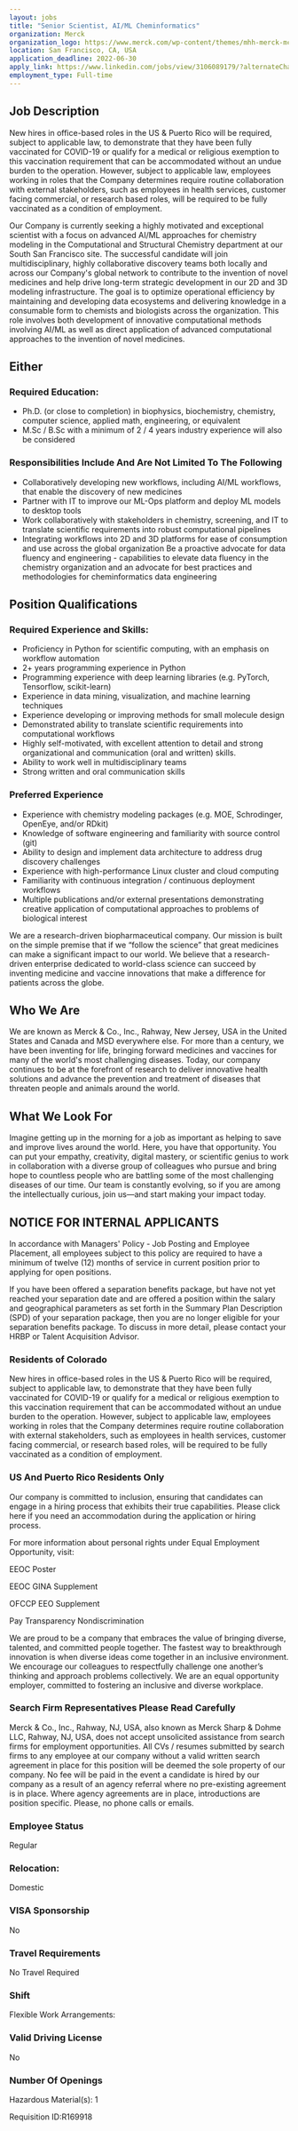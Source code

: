 ```yaml
---
layout: jobs
title: "Senior Scientist, AI/ML Cheminformatics"
organization: Merck
organization_logo: https://www.merck.com/wp-content/themes/mhh-merck-mco-theme/images/site-logo.svg
location: San Francisco, CA, USA
application_deadline: 2022-06-30
apply_link: https://www.linkedin.com/jobs/view/3106089179/?alternateChannel=search&refId=23WRr8dhsLrcjk0XeQq7%2BA%3D%3D&trackingId=MtocU9Hhf%2F1v0Rvf%2FgpXJw%3D%3D
employment_type: Full-time
---
```


## Job Description

New hires in office-based roles in the US & Puerto Rico will be required, subject to applicable law, to demonstrate that they have been fully vaccinated for COVID-19 or qualify for a medical or religious exemption to this vaccination requirement that can be accommodated without an undue burden to the operation. However, subject to applicable law, employees working in roles that the Company determines require routine collaboration with external stakeholders, such as employees in health services, customer facing commercial, or research based roles, will be required to be fully vaccinated as a condition of employment.

Our Company is currently seeking a highly motivated and exceptional scientist with a focus on advanced AI/ML approaches for chemistry modeling in the Computational and Structural Chemistry department at our South San Francisco site. The successful candidate will join multidisciplinary, highly collaborative discovery teams both locally and across our Company's global network to contribute to the invention of novel medicines and help drive long-term strategic development in our 2D and 3D modeling infrastructure. The goal is to optimize operational efficiency by maintaining and developing data ecosystems and delivering knowledge in a consumable form to chemists and biologists across the organization. This role involves both development of innovative computational methods involving AI/ML as well as direct application of advanced computational approaches to the invention of novel medicines.

## Either

### Required Education:
- Ph.D. (or close to completion) in biophysics, biochemistry, chemistry, computer science, applied math, engineering, or equivalent
- M.Sc / B.Sc with a minimum of 2 / 4 years industry experience will also be considered

### Responsibilities Include And Are Not Limited To The Following
- Collaboratively developing new workflows, including AI/ML workflows, that enable the discovery of new medicines
- Partner with IT to improve our ML-Ops platform and deploy ML models to desktop tools
- Work collaboratively with stakeholders in chemistry, screening, and IT to translate scientific requirements into robust computational pipelines
- Integrating workflows into 2D and 3D platforms for ease of consumption and use across the global organization Be a proactive advocate for data fluency and engineering - capabilities to elevate data fluency in the chemistry organization and an advocate for best practices and methodologies for cheminformatics data engineering

## Position Qualifications

### Required Experience and Skills:
- Proficiency in Python for scientific computing, with an emphasis on workflow automation
- 2+ years programming experience in Python
- Programming experience with deep learning libraries (e.g. PyTorch, Tensorflow, scikit-learn)
- Experience in data mining, visualization, and machine learning techniques
- Experience developing or improving methods for small molecule design
- Demonstrated ability to translate scientific requirements into computational workflows
- Highly self-motivated, with excellent attention to detail and strong organizational and communication (oral and written) skills.
- Ability to work well in multidisciplinary teams
- Strong written and oral communication skills

### Preferred Experience
- Experience with chemistry modeling packages (e.g. MOE, Schrodinger, OpenEye, and/or RDkit)
- Knowledge of software engineering and familiarity with source control (git)
- Ability to design and implement data architecture to address drug discovery challenges
- Experience with high-performance Linux cluster and cloud computing
- Familiarity with continuous integration / continuous deployment workflows
- Multiple publications and/or external presentations demonstrating creative application of computational approaches to problems of biological interest

We are a research-driven biopharmaceutical company. Our mission is built on the simple premise that if we “follow the science” that great medicines can make a significant impact to our world. We believe that a research-driven enterprise dedicated to world-class science can succeed by inventing medicine and vaccine innovations that make a difference for patients across the globe.

## Who We Are

We are known as Merck & Co., Inc., Rahway, New Jersey, USA in the United States and Canada and MSD everywhere else. For more than a century, we have been inventing for life, bringing forward medicines and vaccines for many of the world's most challenging diseases. Today, our company continues to be at the forefront of research to deliver innovative health solutions and advance the prevention and treatment of diseases that threaten people and animals around the world.

## What We Look For

Imagine getting up in the morning for a job as important as helping to save and improve lives around the world. Here, you have that opportunity. You can put your empathy, creativity, digital mastery, or scientific genius to work in collaboration with a diverse group of colleagues who pursue and bring hope to countless people who are battling some of the most challenging diseases of our time. Our team is constantly evolving, so if you are among the intellectually curious, join us—and start making your impact today.

## NOTICE FOR INTERNAL APPLICANTS

In accordance with Managers' Policy - Job Posting and Employee Placement, all employees subject to this policy are required to have a minimum of twelve (12) months of service in current position prior to applying for open positions.

If you have been offered a separation benefits package, but have not yet reached your separation date and are offered a position within the salary and geographical parameters as set forth in the Summary Plan Description (SPD) of your separation package, then you are no longer eligible for your separation benefits package. To discuss in more detail, please contact your HRBP or Talent Acquisition Advisor.

### Residents of Colorado

New hires in office-based roles in the US & Puerto Rico will be required, subject to applicable law, to demonstrate that they have been fully vaccinated for COVID-19 or qualify for a medical or religious exemption to this vaccination requirement that can be accommodated without an undue burden to the operation. However, subject to applicable law, employees working in roles that the Company determines require routine collaboration with external stakeholders, such as employees in health services, customer facing commercial, or research based roles, will be required to be fully vaccinated as a condition of employment.

### US And Puerto Rico Residents Only

Our company is committed to inclusion, ensuring that candidates can engage in a hiring process that exhibits their true capabilities. Please click here if you need an accommodation during the application or hiring process.

For more information about personal rights under Equal Employment Opportunity, visit:

EEOC Poster

EEOC GINA Supplement

OFCCP EEO Supplement

Pay Transparency Nondiscrimination

We are proud to be a company that embraces the value of bringing diverse, talented, and committed people together. The fastest way to breakthrough innovation is when diverse ideas come together in an inclusive environment. We encourage our colleagues to respectfully challenge one another’s thinking and approach problems collectively. We are an equal opportunity employer, committed to fostering an inclusive and diverse workplace.

### Search Firm Representatives Please Read Carefully

Merck & Co., Inc., Rahway, NJ, USA, also known as Merck Sharp & Dohme LLC, Rahway, NJ, USA, does not accept unsolicited assistance from search firms for employment opportunities. All CVs / resumes submitted by search firms to any employee at our company without a valid written search agreement in place for this position will be deemed the sole property of our company. No fee will be paid in the event a candidate is hired by our company as a result of an agency referral where no pre-existing agreement is in place. Where agency agreements are in place, introductions are position specific. Please, no phone calls or emails.

### Employee Status

Regular

### Relocation:

Domestic

### VISA Sponsorship

No

### Travel Requirements

No Travel Required

### Shift

Flexible Work Arrangements:

### Valid Driving License

No

### Number Of Openings

Hazardous Material(s): 1

Requisition ID:R169918

